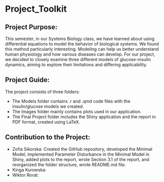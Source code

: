 # Project_Toolkit

## Project Purpose:
This semester, in our Systems Biology class, we have learned about using differential equations to model the behavior of biological systems. We found this method particularly interesting. Modeling can help us better understand human physiology and how various diseases can develop. For our project, we decided to closely examine three different models of glucose-insulin dynamics, aiming to explore their limitations and differing applicability.

## Project Guide:
The project consists of three folders:
- The Models folder contains .r and .qmd code files with the insulin/glucose models we created.
- The Images folder mainly contains plots used in our application.
- The Final Project folder includes the Shiny application and the report in PDF format, created using LaTeX.

## Contribution to the Project:
- Zofia Sikorska: Created the GitHub repository, developed the Minimal Model, implemented Parameter Disturbance in the Minimal Model in Shiny, added plots to the report, wrote Section 3.1 of the report, and reorganized the folder structure, wrote README.md file.
- Kinga Kurowska: 
- Wiktor Rorat: 
